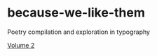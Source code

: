because-we-like-them
====================

Poetry compilation and exploration in typography

[Volume 2](http://beyondlogical.github.io/because-we-like-them/)

